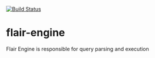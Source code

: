 [![Build Status](https://dev.azure.com/VizCentric/Flair%20BI/_apis/build/status/viz-centric.flair-engine?branchName=master)](https://dev.azure.com/VizCentric/Flair%20BI/_build/latest?definitionId=8&branchName=master)

# flair-engine
Flair Engine is responsible for query parsing and execution
